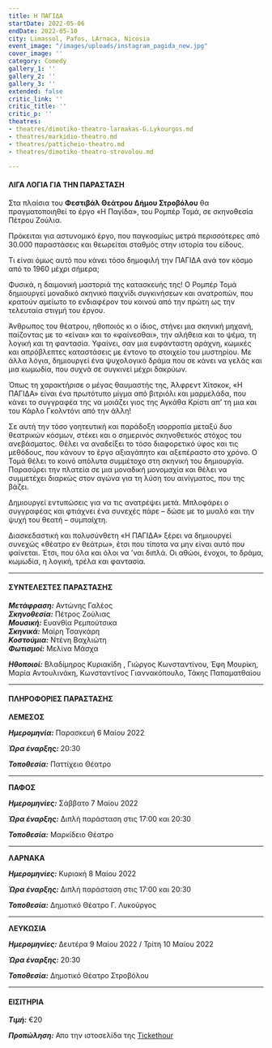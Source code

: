 ```yaml
---
title: Η ΠΑΓΙΔΑ
startDate: 2022-05-06
endDate: 2022-05-10
city: Limassol, Pafos, LArnaca, Nicosia
event_image: "/images/uploads/instagram_pagida_new.jpg"
cover_image: ''
category: Comedy
gallery_1: ''
gallery_2: ''
gallery_3: ''
extended: false
critic_link: ''
critic_title: ''
critic_p: ''
theatres:
- theatres/dimotiko-theatro-larnakas-G.Lykourgos.md
- theatres/markidio-theatro.md
- theatres/patticheio-theatro.md
- theatres/dimotiko-theatro-strovolou.md

---
```

#### ΛΙΓΑ ΛΟΓΙΑ ΓΙΑ ΤΗΝ ΠΑΡΑΣΤΑΣΗ

Στα πλαίσια του **Φεστιβάλ Θεάτρου Δήμου Στροβόλου** θα πραγματοποιηθεί το έργο «Η Παγίδα», του Ρομπέρ Τομά, σε σκηνοθεσία Πέτρου Ζούλια.

Πρόκειται για αστυνομικό έργο, που παγκοσμίως μετρά περισσότερες από 30.000 παραστάσεις και θεωρείται σταθμός στην ιστορία του είδους.

Τι είναι όμως αυτό που κάνει τόσο δημοφιλή την ΠΑΓΙΔΑ ανά τον κόσμο από το 1960 μέχρι σήμερα;

Φυσικά, η δαιμονική μαστοριά της κατασκευής της! Ο Ρομπέρ Τομά δημιουργεί μοναδικό σκηνικό παιχνίδι συγκινήσεων και ανατροπών, που κρατούν αμείωτο το ενδιαφέρον του κοινού από την πρώτη ως την τελευταία στιγμή του έργου.

Άνθρωπος του θέατρου, ηθοποιός κι ο ίδιος, στήνει μια σκηνική μηχανή, παίζοντας με το «είναι» και το «φαίνεσθαι», την αλήθεια και το ψέμα, τη λογική και τη φαντασία. Υφαίνει, σαν μια ευφάνταστη αράχνη, κωμικές και απρόβλεπτες καταστάσεις με έντονο το στοιχείο του μυστηρίου. Με άλλα λόγια, δημιουργεί ένα ψυχολογικό δράμα που σε κάνει να γελάς και μια κωμωδία, που συχνά σε συγκινεί μέχρι δακρύων.

Όπως τη χαρακτήρισε ο μέγας θαυμαστής της, Άλφρεντ Χίτσκοκ, «Η ΠΑΓΙΔΑ» είναι ένα πρωτότυπο μίγμα από βιτριόλι και μαρμελάδα, που κάνει το συγγραφέα της να μοιάζει γιος της Αγκάθα Κρίστι απ’ τη μια και του Κάρλο Γκολντόνι από την άλλη!

Σε αυτή την τόσο γοητευτική και παράδοξη ισορροπία μεταξύ δυο θεατρικών κόσμων, στέκει και ο σημερινός σκηνοθετικός στόχος του ανεβάσματος. Θέλει να αναδείξει το τόσο διαφορετικό ύφος και τις μεθόδους, που κάνουν το έργο αξιαγάπητο και αξεπέραστο στο χρόνο. Ο Τομά θέλει το κοινό απόλυτα συμμέτοχο στη σκηνική του δημιουργία. Παρασύρει την πλατεία σε μια μοναδική μονομαχία και θέλει να συμμετέχει διαρκώς στον αγώνα για τη λύση του αινίγματος, που της βάζει.

Δημιουργεί εντυπώσεις για να τις ανατρέψει μετά. Μπλοφάρει ο συγγραφέας και φτιάχνει ένα συνεχές πάρε – δώσε με το μυαλό και την ψυχή του θεατή – συμπαίχτη.

Διασκεδαστική και πολυσύνθετη «Η ΠΑΓΙΔΑ» ξέρει να δημιουργεί συνεχώς «θέατρο εν θεάτρω», έτσι που τίποτα να μην είναι αυτό που φαίνεται. Έτσι, που όλα και όλοι να ’ναι διπλά. Οι αθώοι, ένοχοι, το δράμα, κωμωδία, η λογική, τρέλα και φαντασία.

***

#### ΣΥΝΤΕΛΕΣΤΕΣ ΠΑΡΑΣΤΑΣΗΣ

**_Μετάφραση:_** Αντώνης Γαλέος  
**_Σκηνοθεσία:_** Πέτρος Ζούλιας  
**_Μουσική:_** Ευανθία Ρεμπούτσικα  
**_Σκηνικά:_** Μαίρη Τσαγκάρη  
**_Κοστούμια:_** Ντένη Βαχλιώτη  
**_Φωτισμοί:_** Μελίνα Μάσχα

**_Ηθοποιοί:_** Βλαδίμηρος Κυριακίδη , Γιώργος Κωνσταντίνου, Έφη Μουρίκη, Μαρία Αντουλινάκη, Κωνσταντίνος Γιαννακόπουλο, Τάκης Παπαματθαίου

***

#### ΠΛΗΡΟΦΟΡΙΕΣ ΠΑΡΑΣΤΑΣΗΣ

**ΛΕΜΕΣΟΣ**

**_Ημερομηνία:_** Παρασκευή 6 Μαίου 2022

**_Ώρα έναρξης:_** 20:30

**_Τοποθεσία:_** Παττίχειο Θέατρο

***

**ΠΑΦΟΣ**

**_Ημερομηνίες:_** Σάββατο 7 Μαίου 2022

**_Ώρα έναρξης:_** Διπλή παράσταση στις 17:00 και 20:30

**_Τοποθεσία:_** Μαρκίδειο Θέατρο

***

**ΛΑΡΝΑΚΑ**

**_Ημερομηνίες:_** Κυριακή 8 Μαίου 2022

**_Ώρα έναρξης:_** Διπλή παράσταση στις 17:00 και 20:30

**_Τοποθεσία:_** Δημοτικό Θέατρο Γ. Λυκούργος

***

**ΛΕΥΚΩΣΙΑ**

**_Ημερομηνίες:_** Δευτέρα 9 Μαίου 2022 / Τρίτη 10 Μαίου 2022

**_Ώρα έναρξης:_** 20:30

**_Τοποθεσία:_** Δημοτικό Θέατρο Στροβόλου

***

#### ΕΙΣΙΤΗΡΙΑ

**_Τιμή:_** €20

**_Προπώληση:_** Απο την ιστοσελίδα της [Tickethour](https://shop.tickethour.com/ticketmaster_se_3777.html "Tickethour")